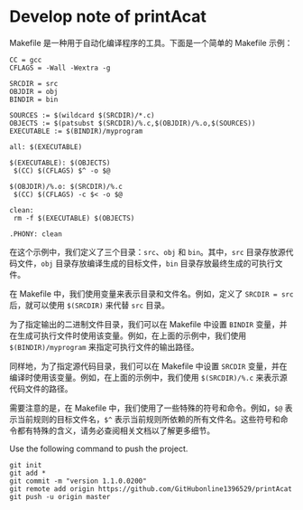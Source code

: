 # Develop note of printAcat

Makefile 是一种用于自动化编译程序的工具。下面是一个简单的 Makefile 示例：

```
CC = gcc
CFLAGS = -Wall -Wextra -g

SRCDIR = src
OBJDIR = obj
BINDIR = bin

SOURCES := $(wildcard $(SRCDIR)/*.c)
OBJECTS := $(patsubst $(SRCDIR)/%.c,$(OBJDIR)/%.o,$(SOURCES))
EXECUTABLE := $(BINDIR)/myprogram

all: $(EXECUTABLE)

$(EXECUTABLE): $(OBJECTS)
 $(CC) $(CFLAGS) $^ -o $@

$(OBJDIR)/%.o: $(SRCDIR)/%.c
 $(CC) $(CFLAGS) -c $< -o $@

clean:
 rm -f $(EXECUTABLE) $(OBJECTS)

.PHONY: clean
```

在这个示例中，我们定义了三个目录：`src`、`obj` 和 `bin`。其中，`src` 目录存放源代码文件，`obj` 目录存放编译生成的目标文件，`bin` 目录存放最终生成的可执行文件。

在 Makefile 中，我们使用变量来表示目录和文件名。例如，定义了 `SRCDIR = src` 后，就可以使用 `$(SRCDIR)` 来代替 `src` 目录。

为了指定输出的二进制文件目录，我们可以在 Makefile 中设置 `BINDIR` 变量，并在生成可执行文件时使用该变量。例如，在上面的示例中，我们使用 `$(BINDIR)/myprogram` 来指定可执行文件的输出路径。

同样地，为了指定源代码目录，我们可以在 Makefile 中设置 `SRCDIR` 变量，并在编译时使用该变量。例如，在上面的示例中，我们使用 `$(SRCDIR)/%.c` 来表示源代码文件的路径。

需要注意的是，在 Makefile 中，我们使用了一些特殊的符号和命令。例如，`$@` 表示当前规则的目标文件名，`$^` 表示当前规则所依赖的所有文件名。这些符号和命令都有特殊的含义，请务必查阅相关文档以了解更多细节。

Use the following command to push the project.

```shell
git init
git add *
git commit -m "version 1.1.0.0200"
git remote add origin https://github.com/GitHubonline1396529/printAcat
git push -u origin master
```
